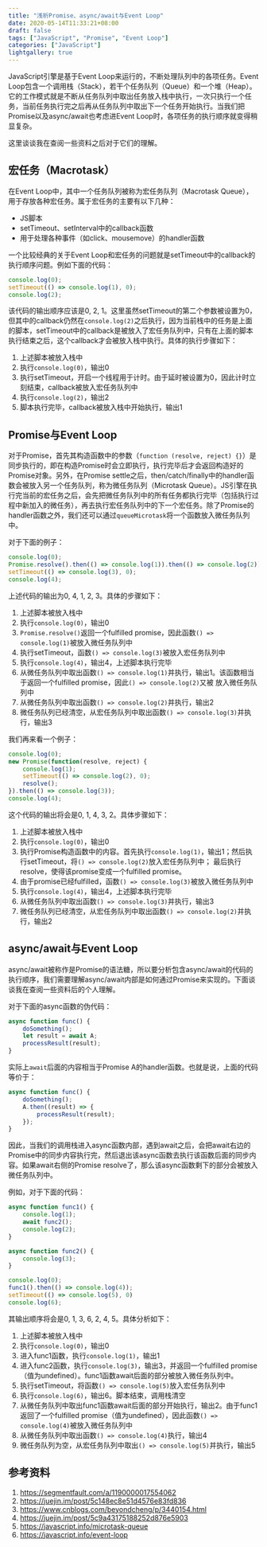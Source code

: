 ```yaml
---
title: "浅析Promise、async/await与Event Loop"
date: 2020-05-14T11:33:21+08:00
draft: false
tags: ["JavaScript", "Promise", "Event Loop"]
categories: ["JavaScript"]
lightgallery: true
---
```


JavaScript引擎是基于Event Loop来运行的，不断处理队列中的各项任务。Event Loop包含一个调用栈（Stack），若干个任务队列（Queue）和一个堆（Heap）。它的工作模式就是不断从任务队列中取出任务放入栈中执行，一次只执行一个任务，当前任务执行完之后再从任务队列中取出下一个任务开始执行。当我们把Promise以及async/await也考虑进Event Loop时，各项任务的执行顺序就变得稍显复杂。

<!--more-->

这里谈谈我在查阅一些资料之后对于它们的理解。

## 宏任务（Macrotask）

在Event Loop中，其中一个任务队列被称为宏任务队列（Macrotask Queue），用于存放各种宏任务。属于宏任务的主要有以下几种：

+ JS脚本
+ setTimeout、setInterval中的callback函数
+ 用于处理各种事件（如click、mousemove）的handler函数

一个比较经典的关于Event Loop和宏任务的问题就是setTimeout中的callback的执行顺序问题。例如下面的代码：

```js
console.log(0);
setTimeout(() => console.log(1), 0);
console.log(2);
```

该代码的输出顺序应该是0, 2, 1。这里虽然setTimeout的第二个参数被设置为0，但其中的callback仍然在`console.log(2)`之后执行，因为当前栈中的任务是上面的脚本，setTimeout中的callback是被放入了宏任务队列中，只有在上面的脚本执行结束之后，这个callback才会被放入栈中执行。具体的执行步骤如下：

1. 上述脚本被放入栈中
2. 执行`console.log(0)`，输出0
3. 执行setTimeout，开启一个线程用于计时。由于延时被设置为0，因此计时立刻结束，callback被放入宏任务队列中
4. 执行`console.log(2)`，输出2
5. 脚本执行完毕，callback被放入栈中开始执行，输出1

## Promise与Event Loop

对于Promise，首先其构造函数中的参数（`function (resolve, reject) {}`）是同步执行的，即在构造Promise时会立即执行，执行完毕后才会返回构造好的Promise对象。另外，在Promise settle之后，then/catch/finally中的handler函数会被放入另一个任务队列，称为微任务队列（Microtask Queue）。JS引擎在执行完当前的宏任务之后，会先把微任务队列中的所有任务都执行完毕（包括执行过程中新加入的微任务），再去执行宏任务队列中的下一个宏任务。除了Promise的handler函数之外，我们还可以通过`queueMicrotask`将一个函数放入微任务队列中。

对于下面的例子：

```js
console.log(0);
Promise.resolve().then(() => console.log(1)).then(() => console.log(2));
setTimeout(() => console.log(3), 0);
console.log(4);
```

上述代码的输出为0, 4, 1, 2, 3。具体的步骤如下：

1. 上述脚本被放入栈中
2. 执行`console.log(0)`，输出0
3. `Promise.resolve()`返回一个fulfilled promise，因此函数`() => console.log(1)`被放入微任务队列中
4. 执行setTimeout，函数`() => console.log(3)`被放入宏任务队列中
5. 执行`console.log(4)`，输出4，上述脚本执行完毕
6. 从微任务队列中取出函数`() => console.log(1)`并执行，输出1。该函数相当于返回一个fulfilled promise，因此`() => console.log(2)`又被
放入微任务队列中
7. 从微任务队列中取出函数`() => console.log(2)`并执行，输出2
8. 微任务队列已经清空，从宏任务队列中取出函数`() => console.log(3)`并执行，输出3

我们再来看一个例子：

```js
console.log(0);
new Promise(function(resolve, reject) {
    console.log(1);
    setTimeout(() => console.log(2), 0);
    resolve();
}).then(() => console.log(3));
console.log(4);
```

这个代码的输出将会是0, 1, 4, 3, 2。具体步骤如下：

1. 上述脚本被放入栈中
2. 执行`console.log(0)`，输出0
3. 执行Promise构造函数中的内容。首先执行`console.log(1)`，输出1；然后执行setTimeout，将`() => console.log(2)`放入宏任务队列中；
最后执行resolve，使得该promise变成一个fulfilled promise。
4. 由于promise已经fulfilled，函数`() => console.log(3)`被放入微任务队列中
5. 执行`console.log(4)`，输出4，上述脚本执行完毕
6. 从微任务队列中取出函数`() => console.log(3)`并执行，输出3
7. 微任务队列已经清空，从宏任务队列中取出函数`() => console.log(2)`并执行，输出2

## async/await与Event Loop

async/await被称作是Promise的语法糖，所以要分析包含async/await的代码的执行顺序，我们需要理解async/await内部是如何通过Promise来实现的。下面谈谈我在查阅一些资料后的个人理解。

对于下面的async函数的伪代码：

```js
async function func() {
    doSomething();
    let result = await A;
    processResult(result);
}
```

实际上`await`后面的内容相当于Promise A的handler函数。也就是说，上面的代码等价于：

```js
async function func() {
    doSomething();
    A.then((result) => {
        processResult(result);
    });
}
```

因此，当我们的调用栈进入async函数内部，遇到await之后，会把await右边的Promise中的同步内容执行完，然后退出该async函数去执行该函数后面的同步内容。如果await右侧的Promise resolve了，那么该async函数剩下的部分会被放入微任务队列中。

例如，对于下面的代码：

```js
async function func1() {
    console.log(1);
    await func2();
    console.log(2);
}

async function func2() {
    console.log(3);
}

console.log(0);
func1().then(() => console.log(4));
setTimeout(() => console.log(5), 0)
console.log(6);
```

其输出顺序将会是0, 1, 3, 6, 2, 4, 5。具体分析如下：

1. 上述脚本被放入栈中
2. 执行`console.log(0)`，输出0
3. 进入func1函数，执行`console.log(1)`，输出1
4. 进入func2函数，执行`console.log(3)`，输出3，并返回一个fulfilled promise（值为undefined）。func1函数await后面的部分被放入微任务队列中。
5. 执行setTimeout，将函数`() => console.log(5)`放入宏任务队列中
6. 执行`console.log(6)`，输出6。脚本结束，调用栈清空
7. 从微任务队列中取出func1函数await后面的部分开始执行，输出2。由于func1返回了一个fulfilled promise（值为undefined），因此函数`() => console.log(4)`被放入微任务队列中
8. 从微任务队列中取出函数`() => console.log(4)`执行，输出4
9. 微任务队列为空，从宏任务队列中取出`() => console.log(5)`并执行，输出5

## 参考资料

1. <https://segmentfault.com/a/1190000017554062>
2. <https://juejin.im/post/5c148ec8e51d4576e83fd836>
3. <https://www.cnblogs.com/beyondcheng/p/3440154.html>
4. <https://juejin.im/post/5c9a43175188252d876e5903>
5. <https://javascript.info/microtask-queue>
6. <https://javascript.info/event-loop>
